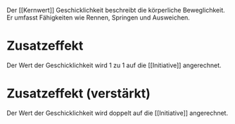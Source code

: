 Der [[Kernwert]] Geschicklichkeit beschreibt die körperliche Beweglichkeit.
Er umfasst Fähigkeiten wie Rennen, Springen und Ausweichen.
# Zusatzeffekt
Der Wert der Geschicklichkeit wird 1 zu 1 auf die [[Initiative]] angerechnet.
# Zusatzeffekt (verstärkt)
Der Wert der Geschicklichkeit wird doppelt auf die [[Initiative]] angerechnet.